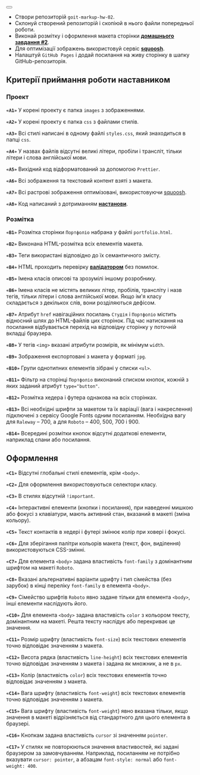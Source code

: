 </div><nav class="navbar navbar--fixed-top navbarHideable_m1mJ"><div class="navbar__inner"><div class="navbar__items"><a class="navbar__brand" href="/lms-html-css-homework/v2/uk/"></a></div><div class="navbar__items navbar__items--right"><div class="searchBox_ZlJk"></div></div></div><div role="presentation" class="navbar-sidebar__backdrop"></div></nav><div class="main-wrapper mainWrapper_z2l0 docsWrapper_BCFX"><button aria-label="Scroll back to top" class="clean-btn theme-back-to-top-button backToTopButton_sjWU" type="button"></button><div class="docPage__5DB"><main class="docMainContainer_gTbr docMainContainerEnhanced_Uz_u"><div class="container padding-top--md padding-bottom--lg"><div class="row"><div class="col"><div class="docItemContainer_Djhp"><article><div class="theme-doc-markdown markdown"><ul><li>Створи репозиторій <code>goit-markup-hw-02</code>.</li><li>Склонуй створений репозиторій і скопіюй в нього файли попередньої роботи.</li><li>Виконай розмітку і оформлення макета сторінки
<a href="https://www.figma.com/file/1ehrLBauvVFu4mVhxsHzyZ/Web-Studio-(Version-2.1)?node-id=1%3A95" target="_blank" rel="noopener noreferrer"><strong>домашнього завдання #2</strong></a>.</li><li>Для оптимізації зображень використовуй сервіс
<a href="https://squoosh.app/" target="_blank" rel="noopener noreferrer"><strong>squoosh</strong></a>.</li><li>Налаштуй <code>GitHub Pages</code> і додай посилання на живу сторінку в шапку
GitHub-репозиторія.</li></ul><h2 class="anchor anchorWithHideOnScrollNavbar_WYt5" id="критерії-приймання-роботи-наставником">Критерії приймання роботи наставником<a class="hash-link" href="#критерії-приймання-роботи-наставником" title="Direct link to heading">​</a></h2><h3 class="anchor anchorWithHideOnScrollNavbar_WYt5" id="проект">Проект<a class="hash-link" href="#проект" title="Direct link to heading">​</a></h3><p><strong><code>«A1»</code></strong> У корені проекту є папка <code>images</code> з зображеннями.</p><p><strong><code>«A2»</code></strong> У корені проекту є папка <code>css</code> з файлами стилів.</p><p><strong><code>«A3»</code></strong> Всі стилі написані в одному файлі <code>styles.css</code>, який знаходиться в
папці <code>css</code>.</p><p><strong><code>«A4»</code></strong> У назвах файлів відсутні великі літери, пробіли і трансліт, тільки
літери і слова англійської мови.</p><p><strong><code>«A5»</code></strong> Вихідний код відформатований за допомогою <code>Prettier</code>.</p><p><strong><code>«A6»</code></strong> Всі зображення та текстовий контент взяті з макета.</p><p><strong><code>«A7»</code></strong> Всі растрові зображення оптимізовані, використовуючи
<a href="https://squoosh.app/" target="_blank" rel="noopener noreferrer">squoosh</a>.</p><p><strong><code>«A8»</code></strong> Код написаний з дотриманням <a href="https://codeguide.co/" target="_blank" rel="noopener noreferrer"><strong>настанови</strong></a>.</p><h3 class="anchor anchorWithHideOnScrollNavbar_WYt5" id="розмітка">Розмітка<a class="hash-link" href="#розмітка" title="Direct link to heading">​</a></h3><p><strong><code>«B1»</code></strong> Розмітка сторінки <code>Портфоліо</code> набрана у файлі <code>portfolio.html</code>.</p><p><strong><code>«B2»</code></strong> Виконана HTML-розмітка всіх елементів макета.</p><p><strong><code>«B3»</code></strong> Теги використані відповідно до їх семантичного змісту.</p><p><strong><code>«B4»</code></strong> HTML проходить перевірку
<a href="http://validator.w3.org/nu/" target="_blank" rel="noopener noreferrer"><strong>валідатором</strong></a> без помилок.</p><p><strong><code>«B5»</code></strong> Імена класів описові та зрозумілі іншому розробнику.</p><p><strong><code>«B6»</code></strong> Імена класів не містять великих літер, пробілів, трансліту і назв
тегів, тільки літери і слова англійської мови. Якщо ім&#x27;я класу складається з
декількох слів, вони розділяються дефісом.</p><p><strong><code>«B7»</code></strong> Атрибут <code>href</code> навігаційних посилань <code>Студія</code> і <code>Портфоліо</code> містить
відносний шлях до HTML-файлів цих сторінок. Під час натискання на посилання
відбувається перехід на відповідну сторінку у поточній вкладці браузера.</p><p><strong><code>«B8»</code></strong> У тегів <code>&lt;img&gt;</code> вказані атрибути розмірів, як мінімум <code>width</code>.</p><p><strong><code>«B9»</code></strong> Зображення експортовані з макета у форматі <code>jpg</code>.</p><p><strong><code>«B10»</code></strong> Групи однотипних елементів зібрані у списки <code>&lt;ul&gt;</code>.</p><p><strong><code>«B11»</code></strong> Фільтр на сторінці <code>Портфоліо</code> виконаний списком кнопок, кожній з
яких заданий атрибут <code>type=&quot;button&quot;</code>.</p><p><strong><code>«B12»</code></strong> Розмітка хедера і футера однакова на всіх сторінках.</p><p><strong><code>«B13»</code></strong> Всі необхідні шрифти за макетом та їх варіації (вага і накреслення)
підключені з сервісу Google Fonts одним посиланням. Необхідна вагу для <code>Raleway</code>
– 700, а для <code>Roboto</code> – 400, 500, 700 і 900.</p><p><strong><code>«B14»</code></strong> Всередині розмітки кнопок відсутні додаткові елементи, наприклад
спани або посилання.</p><h2 class="anchor anchorWithHideOnScrollNavbar_WYt5" id="оформлення">Оформлення<a class="hash-link" href="#оформлення" title="Direct link to heading">​</a></h2><p><strong><code>«C1»</code></strong> Відсутні глобальні стилі елементів, крім <code>&lt;body&gt;</code>.</p><p><strong><code>«C2»</code></strong> Для оформлення використовуються селектори класу.</p><p><strong><code>«C3»</code></strong> В стилях відсутній <code>!important</code>.</p><p><strong><code>«C4»</code></strong> Інтерактивні елементи (кнопки і посилання), при наведенні мишкою або
фокусі з клавіатури, мають активний стан, вказаний в макеті (зміна кольору).</p><p><strong><code>«С5»</code></strong> Текст контактів в хедері і футері змінює колір при ховері і фокусі.</p><p><strong><code>«C6»</code></strong> Для зберігання палітри кольорів макета (текст, фон, виділення)
використовуються CSS-змінні.</p><p><strong><code>«С7»</code></strong> Для елемента <code>&lt;body&gt;</code> задана властивість <code>font-family</code> з домінантним
шрифтом на макеті <code>Roboto</code>.</p><p><strong><code>«С8»</code></strong> Вказані альтернативні варіанти шрифту і тип сімейства (без зарубок) в
кінці переліку <code>font-family</code> в елемента <code>&lt;body&gt;</code>.</p><p><strong><code>«С9»</code></strong> Сімейство шрифтів <code>Roboto</code> явно задане тільки для елемента <code>&lt;body&gt;</code>,
інші елементи наслідують його.</p><p><strong><code>«С10»</code></strong> Для елемента <code>&lt;body&gt;</code> задана властивість <code>color</code> з кольором тексту,
домінантним на макеті. Решта тексту наслідує або перекриває це значення.</p><p><strong><code>«С11»</code></strong> Розмір шрифту (властивість <code>font-size</code>) всіх текстових елементів
точно відповідає значенням з макета.</p><p><strong><code>«С12»</code></strong> Висота рядка (властивість <code>line-height</code>) всіх текстових елементів
точно відповідає значенням з макета і задана як множник, а не в <code>px</code>.</p><p><strong><code>«С13»</code></strong> Колір (властивість <code>color</code>) всіх текстових елементів точно
відповідає значенням з макета.</p><p><strong><code>«С14»</code></strong> Вага шрифту (властивість <code>font-weight</code>) всіх текстових елементів
точно відповідає значенням з макета.</p><p><strong><code>«С15»</code></strong> Вага шрифту (властивість <code>font-weight</code>) явно вказана тільки, якщо
значення в макеті відрізняється від стандартного для цього елемента в браузері.</p><p><strong><code>«С16»</code></strong> Кнопкам задана властивість <code>cursor</code> зі значенням <code>pointer</code>.</p><p><strong><code>«С17»</code></strong> У стилях не повторюються значення властивостей, які задані браузером
за замовчуванням. Наприклад, посиланням не потрібно вказувати <code>cursor: pointer</code>,
а абзацам <code>font-style: normal</code> або <code>font-weight: 400</code>.</p></div></article><nav class="pagination-nav docusaurus-mt-lg" aria-label="Docs pages navigation"></nav></div></div></div></div></main></div></div></div>
<script src="/lms-html-css-homework/v2/uk/assets/js/runtime~main.beb39019.js"></script>
<script src="/lms-html-css-homework/v2/uk/assets/js/main.09632f5f.js"></script>
</body>
</html>
